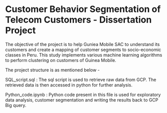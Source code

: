 # Customer Behavior Segmentation of Telecom Customers - Dissertation Project

The objective of the project is to help Guniea Mobile SAC to understand its customers and create a mapping of customer segments to socio-economic classes in Peru. This study implements various machine learning algorithms to perform clustering on customers of Guinea Mobile.

The project structure is as mentioned below -


SQL_script.sql : The sql script is used to retrieve raw data from GCP. The retrieved data is then accessed in python for further analysis.

Python_code.ipynb : Python code present in this file is used for exploratory data analysis, customer segmentation and writing the results back to GCP Big query.
